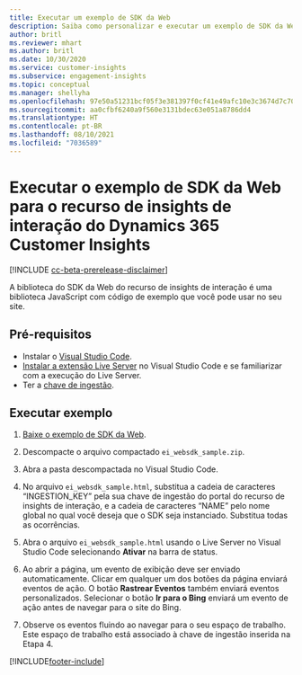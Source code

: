 ```yaml
---
title: Executar um exemplo de SDK da Web
description: Saiba como personalizar e executar um exemplo de SDK da Web.
author: britl
ms.reviewer: mhart
ms.author: britl
ms.date: 10/30/2020
ms.service: customer-insights
ms.subservice: engagement-insights
ms.topic: conceptual
ms.manager: shellyha
ms.openlocfilehash: 97e50a51231bcf05f3e381397f0cf41e49afc10e3c3674d7c709c8f521979e12
ms.sourcegitcommit: aa0cfbf6240a9f560e3131bdec63e051a8786dd4
ms.translationtype: HT
ms.contentlocale: pt-BR
ms.lasthandoff: 08/10/2021
ms.locfileid: "7036589"
---
```

# <a name="run-the-web-sdk-sample-for-dynamics-365-customer-insights-engagement-insights-capability"></a>Executar o exemplo de SDK da Web para o recurso de insights de interação do Dynamics 365 Customer Insights

[!INCLUDE [cc-beta-prerelease-disclaimer](includes/cc-beta-prerelease-disclaimer.md)]

A biblioteca do SDK da Web do recurso de insights de interação é uma biblioteca JavaScript com código de exemplo que você pode usar no seu site.

## <a name="prerequisites"></a>Pré-requisitos

- Instalar o [Visual Studio Code](https://code.visualstudio.com/).
- [Instalar a extensão Live Server](https://marketplace.visualstudio.com/items?itemName=ritwickdey.LiveServer) no Visual Studio Code e se familiarizar com a execução do Live Server.
- Ter a [chave de ingestão](instrument-website.md).

## <a name="run-sample"></a>Executar exemplo

1. [Baixe o exemplo de SDK da Web](https://download.pi.dynamics.com/sdk/EngagementInsightsSamples/ei_websdk_sample.zip).

1. Descompacte o arquivo compactado `ei_websdk_sample.zip`.

1. Abra a pasta descompactada no Visual Studio Code.

1. No arquivo `ei_websdk_sample.html`, substitua a cadeia de caracteres “INGESTION_KEY” pela sua chave de ingestão do portal do recurso de insights de interação, e a cadeia de caracteres “NAME” pelo nome global no qual você deseja que o SDK seja instanciado. Substitua todas as ocorrências.

1. Abra o arquivo `ei_websdk_sample.html` usando o Live Server no Visual Studio Code selecionando **Ativar** na barra de status.

1. Ao abrir a página, um evento de exibição deve ser enviado automaticamente. Clicar em qualquer um dos botões da página enviará eventos de ação. O botão **Rastrear Eventos** também enviará eventos personalizados. Selecionar o botão **Ir para o Bing** enviará um evento de ação antes de navegar para o site do Bing.

1. Observe os eventos fluindo ao navegar para o seu espaço de trabalho. Este espaço de trabalho está associado à chave de ingestão inserida na Etapa 4.


[!INCLUDE[footer-include](../includes/footer-banner.md)]
